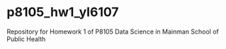 # p8105_hw1_yl6107
Repository for Homework 1 of P8105 Data Science in Mainman School of Public Health
